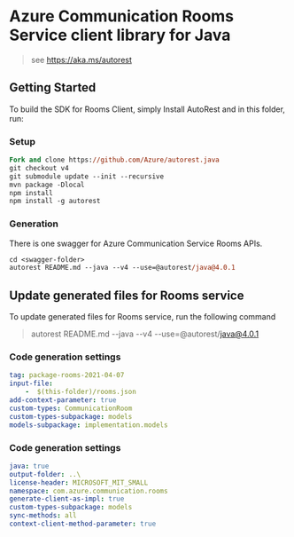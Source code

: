# Azure Communication Rooms Service client library for Java

> see https://aka.ms/autorest
## Getting Started

To build the SDK for Rooms Client, simply Install AutoRest and in this folder, run:

### Setup
```ps
Fork and clone https://github.com/Azure/autorest.java
git checkout v4
git submodule update --init --recursive
mvn package -Dlocal
npm install
npm install -g autorest
```

### Generation

There is one swagger for Azure Communication Service Rooms APIs.

```ps
cd <swagger-folder>
autorest README.md --java --v4 --use=@autorest/java@4.0.1
```

## Update generated files for Rooms service
To update generated files for Rooms service, run the following command

> autorest README.md --java --v4 --use=@autorest/java@4.0.1

### Code generation settings
``` yaml
tag: package-rooms-2021-04-07
input-file:
    -  $(this-folder)/rooms.json
add-context-parameter: true
custom-types: CommunicationRoom
custom-types-subpackage: models
models-subpackage: implementation.models
```

### Code generation settings

``` yaml
java: true
output-folder: ..\
license-header: MICROSOFT_MIT_SMALL
namespace: com.azure.communication.rooms
generate-client-as-impl: true
custom-types-subpackage: models
sync-methods: all
context-client-method-parameter: true
```
